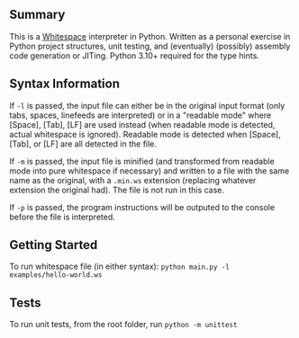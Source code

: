 ## Summary
This is a [Whitespace](https://esolangs.org/wiki/Whitespace) interpreter in Python.
Written as a personal exercise in Python project structures, unit testing, 
and (eventually) (possibly) assembly code generation or JITing.
Python 3.10+ required for the type hints.

## Syntax Information
If `-l` is passed, the input file can either be in the original input format (only
tabs, spaces, linefeeds are interpreted) or in a "readable mode" where [Space],
[Tab], [LF] are used instead (when readable mode is detected, actual whitespace is ignored).
Readable mode is detected when [Space], [Tab], or [LF] are all detected in the file.

If `-m` is passed, the input file is minified (and transformed from readable mode
into pure whitespace if necessary) and written to a file with the same name as the
original, with a `.min.ws` extension (replacing whatever extension the original had).
The file is not run in this case.

If `-p` is passed, the program instructions will be outputed to the console 
before the file is interpreted.

## Getting Started
To run whitespace file (in either syntax):
`python main.py -l examples/hello-world.ws`

## Tests
To run unit tests, from the root folder, run `python -m unittest`